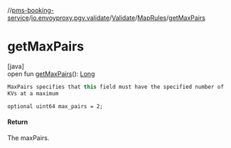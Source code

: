 //[pms-booking-service](../../../../index.md)/[io.envoyproxy.pgv.validate](../../index.md)/[Validate](../index.md)/[MapRules](index.md)/[getMaxPairs](get-max-pairs.md)

# getMaxPairs

[java]\
open fun [getMaxPairs](get-max-pairs.md)(): [Long](https://kotlinlang.org/api/core/kotlin-stdlib/kotlin/-long/index.html)

```kotlin
MaxPairs specifies that this field must have the specified number of
KVs at a maximum

```
`optional uint64 max_pairs = 2;`

#### Return

The maxPairs.